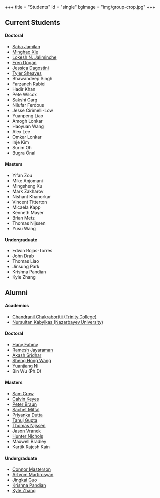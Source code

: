+++
title = "Students"
id = "single"
bgImage = "img/group-crop.jpg"
+++

Current Students
------------------
#### Doctoral
* [Saba Jamilan](https://users.soe.ucsc.edu/~sjamilan/)
* [Minghao Xie](https://users.soe.ucsc.edu/~mhxie/)
* [Lokesh N. Jaliminche](https://users.soe.ucsc.edu/~lokeshjaliminche/)
* [Eren Dogan](https://erendn.github.io/)
* [Jessica Dagostini](https://jessdagostini.github.io/)
* [Tyler Sheaves](https://tylersheaves.com/)
* Bhawandeep Singh
* Farzaneh Rabiei
* Hadir Khan
* Pete Wilcox
* Sakshi Garg
* Nilufar Ferdous
* Jesse Cirimelli-Low
* Yuanpeng Liao
* Amogh Lonkar
* Haoyuan Wang
* Alex Lee
* Omkar Lonkar
* Inje Kim
* Surim Oh
* Bugra Önal

#### Masters
* Yifan Zou
* Mike Anjomani
* Mingsheng Xu
* Mark Zakharov
* Nishant Khanorkar
* Vincent Titterton
* Micaela Kapp
* Kenneth Mayer
* Brian Metz
* Thomas Nijssen
* Yusu Wang

#### Undergraduate
* Edwin Rojas-Torres
* John Drab
* Thomas Liao
* Jinsung Park
* Krishna Pandian
* Kyle Zhang


Alumni
----------

<!-- DR: I put LinkedIn links for alumni because they're more likely to be updated. Unless they're academics... -->

#### Academics
* [Chandranil Chakraborttii (Trinity College)](https://internet3.trincoll.edu/facProfiles/Default.aspx?fid=1480870)
* [Nursultan Kabylkas (Nazarbayev University)](https://research.nu.edu.kz/en/persons/nursultan-kabylkas)

#### Doctoral
* [Hany Fahmy](https://www.linkedin.com/in/hany-fahmy-370b2836/)
* [Ramesh Jayaraman](https://www.linkedin.com/in/rkjayara/)
* [Akash Sridhar](https://www.linkedin.com/in/akashsridhar/)
* [Sheng Hong Wang](https://www.linkedin.com/in/sheng-hong-wang-02b2a0137/)
* [Yuanjiang Ni](https://www.linkedin.com/in/yuanjiang-ni-3928aa142/)
* Bin Wu (Ph.D)

#### Masters
* [Sam Crow](https://www.linkedin.com/in/samuel-crow-615a65167/)
* [Calvin Keyes](https://www.linkedin.com/in/calvin-keyes/)
* [Peter Braun](https://www.linkedin.com/in/petervbraun/)
* [Sachet Mittal](https://www.linkedin.com/in/sachet-mittal/)
* [Priyanka Dutta](https://www.linkedin.com/in/priyankadutta09/)
* [Tanuj Gupta](https://www.linkedin.com/in/tanuj-gupta-57b869168/)
* [Thomas Nijssen](https://www.linkedin.com/in/thomas-nijssen/)
* [Jason Vranek](https://www.linkedin.com/in/jason-vranek/)
* [Hunter Nichols](https://hznichol.wordpress.com/)
* Maxwell Bradley
* Kartik Rajesh Kain

#### Undergraduate
* [Connor Masterson](https://www.linkedin.com/in/c-masterson/)
* [Artyom Martirosyan](https://www.linkedin.com/in/artyom-martirosyan-88b934201/)
* [Jingkai Guo](https://www.linkedin.com/in/jingkai-guo-bb43767a/)
* [Krishna Pandian](https://www.linkedin.com/in/krishna-kumar-pandian/)
* [Kyle Zhang](https://www.linkedin.com/in/kyle-zhang-3a6551194/)

